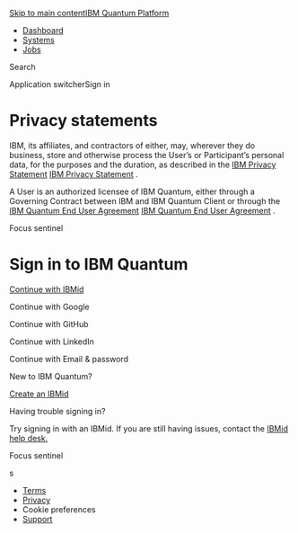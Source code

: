 [Skip to main content](#main-content)[IBM Quantum Platform](https://quantum-computing.ibm.com/)

* [Dashboard](https://quantum-computing.ibm.com/)
* [Systems](https://quantum-computing.ibm.com/services/resources)
* [Jobs](https://quantum-computing.ibm.com/jobs)

Search

Application switcherSign in

Privacy statements
==================

IBM, its affiliates, and contractors of either, may, wherever they do business, store and otherwise process the User’s or Participant’s personal data, for the purposes and the duration, as described in the [IBM Privacy Statement](https://www.ibm.com/us-en/privacy) [IBM Privacy Statement](https://www.ibm.com/us-en/privacy) .

A User is an authorized licensee of IBM Quantum, either through a Governing Contract between IBM and IBM Quantum Client or through the [IBM Quantum End User Agreement](https://quantum-computing.ibm.com/terms) [IBM Quantum End User Agreement](https://quantum.ibm.com/terms) .

Focus sentinel

Sign in to IBM Quantum
======================

[Continue with IBMid](https://quantum.ibm.com/api/login?provider=ibmid&redirectTo=https%3A%2F%2Fquantum.ibm.com%2Fterms%2Fprivacy)

[](https://quantum.ibm.com/api/login?provider=google&redirectTo=https%3A%2F%2Fquantum.ibm.com%2Fterms%2Fprivacy)

Continue with Google

[](https://quantum.ibm.com/api/login?provider=github&redirectTo=https%3A%2F%2Fquantum.ibm.com%2Fterms%2Fprivacy)

Continue with GitHub

[](https://quantum.ibm.com/api/login?provider=linkedin&redirectTo=https%3A%2F%2Fquantum.ibm.com%2Fterms%2Fprivacy)

Continue with LinkedIn

Continue with Email & password

New to IBM Quantum?

[Create an IBMid](https://quantum.ibm.com/api/login?provider=ibmid&redirectTo=https%3A%2F%2Fquantum.ibm.com%2Fterms%2Fprivacy)

Having trouble signing in?

Try signing in with an IBMid. If you are still having issues, contact the [IBMid help desk.](https://www.ibm.com/ibmid/myibm/help/us/helpdesk.html)

Focus sentinel

s

* [Terms](https://quantum-computing.ibm.com/terms)
* [Privacy](https://quantum-computing.ibm.com/terms/privacy)
* Cookie preferences
* [Support](https://docs.quantum.ibm.com/support)